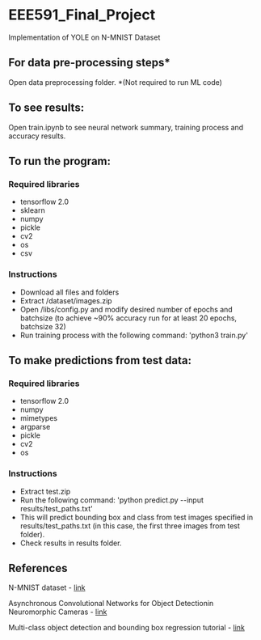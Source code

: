 # EEE591_Final_Project
Implementation of YOLE on N-MNIST Dataset

## For data pre-processing steps*
Open data preprocessing folder. *(Not required to run ML code)

## To see results:
Open train.ipynb to see neural network summary, training process and accuracy results.

## To run the program:
### Required libraries
- tensorflow 2.0
- sklearn
- numpy 
- pickle
- cv2
- os 
- csv
### Instructions
- Download all files and folders
- Extract /dataset/images.zip
- Open /libs/config.py and modify desired number of epochs and batchsize (to achieve ~90% accuracy run for at least 20 epochs, batchsize 32)
- Run training process with the following command:
'python3 train.py'

## To make predictions from test data:
### Required libraries
- tensorflow 2.0
- numpy 
- mimetypes
- argparse
- pickle
- cv2
- os 

### Instructions
- Extract test.zip
- Run the following command:
'python predict.py --input results/test_paths.txt'
- This will predict bounding box and class from test images specified in results/test_paths.txt (in this case, the first three images from test folder).
- Check results in results folder.


## References
N-MNIST dataset - [link](https://www.garrickorchard.com/datasets/n-mnist)

Asynchronous Convolutional Networks for Object Detectionin Neuromorphic Cameras - [link](https://arxiv.org/abs/1805.07931v3)

Multi-class object detection and bounding box regression tutorial - [link](https://www.pyimagesearch.com/2020/10/12/multi-class-object-detection-and-bounding-box-regression-with-keras-tensorflow-and-deep-learning/)

